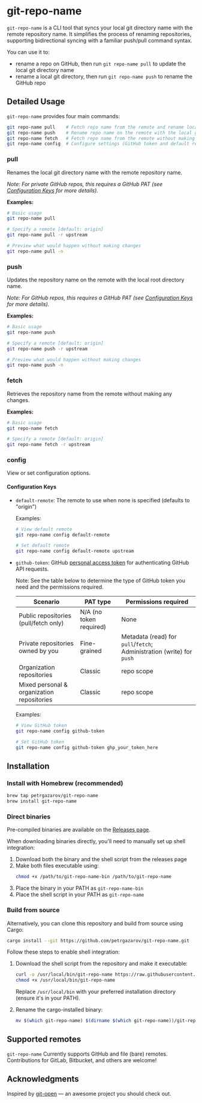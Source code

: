 # git-repo-name

`git-repo-name` is a CLI tool that syncs your local git directory name with the remote repository name. It simplifies the process of renaming repositories, supporting bidirectional syncing with a familiar push/pull command syntax.

You can use it to:

- rename a repo on GitHub, then run `git repo-name pull` to update the local git directory name
- rename a local git directory, then run `git repo-name push` to rename the GitHub repo

## Detailed Usage

`git-repo-name` provides four main commands:

```sh
git repo-name pull    # Fetch repo name from the remote and rename local git directory name to match it
git repo-name push    # Rename repo name on the remote with the local git directory name
git repo-name fetch   # Fetch repo name from the remote without making changes
git repo-name config  # Configure settings (GitHub token and default remote)
```

### pull

Renames the local git directory name with the remote repository name.

_Note: For private GitHub repos, this requires a GitHub PAT (see [Configuration Keys](#configuration-keys) for more details)._

**Examples:**

```bash
# Basic usage
git repo-name pull

# Specify a remote [default: origin]
git repo-name pull -r upstream

# Preview what would happen without making changes
git repo-name pull -n
```

### push

Updates the repository name on the remote with the local root directory name.

_Note: For GitHub repos, this requires a GitHub PAT (see [Configuration Keys](#configuration-keys) for more details)._

**Examples:**

```bash
# Basic usage
git repo-name push

# Specify a remote [default: origin]
git repo-name push -r upstream

# Preview what would happen without making changes
git repo-name push -n
```

### fetch

Retrieves the repository name from the remote without making any changes.

**Examples:**

```bash
# Basic usage
git repo-name fetch

# Specify a remote [default: origin]
git repo-name fetch -r upstream
```

### config

View or set configuration options.

#### Configuration Keys

- `default-remote`: The remote to use when none is specified (defaults to "origin")

  Examples:

  ```sh
  # View default remote
  git repo-name config default-remote

  # Set default remote
  git repo-name config default-remote upstream
  ```

- `github-token`: GitHub [personal access token](https://docs.github.com/en/authentication/keeping-your-account-and-data-secure/managing-your-personal-access-tokens) for authenticating GitHub API requests.

  Note: See the table below to determine the type of GitHub token you need and the permissions required.

  | Scenario                                   | PAT type                | Permissions required                                                  |
  | ------------------------------------------ | ----------------------- | --------------------------------------------------------------------- |
  | Public repositories (pull/fetch only)      | N/A (no token required) | None                                                                  |
  | Private repositories owned by you          | Fine-grained            | Metadata (read) for `pull`/`fetch`; Administration (write) for `push` |
  | Organization repositories                  | Classic                 | repo scope                                                            |
  | Mixed personal & organization repositories | Classic                 | repo scope                                                            |

  Examples:

  ```sh
  # View GitHub token
  git repo-name config github-token

  # Set GitHub token
  git repo-name config github-token ghp_your_token_here
  ```

## Installation

### Install with Homebrew (recommended)

```bash
brew tap petrgazarov/git-repo-name
brew install git-repo-name
```

### Direct binaries

Pre-compiled binaries are available on the [Releases page](https://github.com/petrgazarov/git-repo-name/releases).

When downloading binaries directly, you'll need to manually set up shell integration:

1. Download both the binary and the shell script from the releases page
2. Make both files executable using:
   ```bash
   chmod +x /path/to/git-repo-name-bin /path/to/git-repo-name
   ```
3. Place the binary in your PATH as `git-repo-name-bin`
4. Place the shell script in your PATH as `git-repo-name`

### Build from source

Alternatively, you can clone this repository and build from source using Cargo:

```bash
cargo install --git https://github.com/petrgazarov/git-repo-name.git
```

Follow these steps to enable shell integration:

1. Download the shell script from the repository and make it executable:

   ```bash
   curl -o /usr/local/bin/git-repo-name https://raw.githubusercontent.com/petrgazarov/git-repo-name/main/shell/git-repo-name.sh
   chmod +x /usr/local/bin/git-repo-name
   ```

   Replace `/usr/local/bin` with your preferred installation directory (ensure it's in your PATH).

2. Rename the cargo-installed binary:
   ```bash
   mv $(which git-repo-name) $(dirname $(which git-repo-name))/git-repo-name-bin
   ```

## Supported remotes

`git-repo-name` Currently supports GitHub and file (bare) remotes. Contributions for GitLab, Bitbucket, and others are welcome!

## Acknowledgments

Inspired by [git-open](https://github.com/paulirish/git-open) — an awesome project you should check out.
